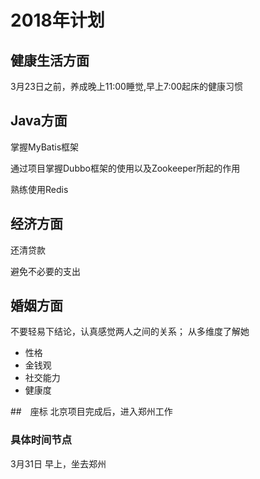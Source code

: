 
# 2018年计划

## 健康生活方面

3月23日之前，养成晚上11:00睡觉,早上7:00起床的健康习惯

## Java方面

掌握MyBatis框架

通过项目掌握Dubbo框架的使用以及Zookeeper所起的作用

熟练使用Redis

## 经济方面

还清贷款

避免不必要的支出

## 婚姻方面

不要轻易下结论，认真感觉两人之间的关系；
从多维度了解她
+ 性格
+ 金钱观
+ 社交能力
+ 健康度

##　座标
北京项目完成后，进入郑州工作

### 具体时间节点

3月31日
早上，坐去郑州








